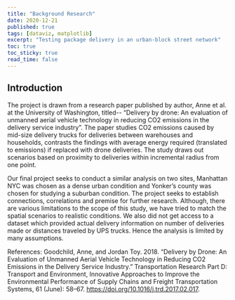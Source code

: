 ```yaml
---
title: "Background Research"
date: 2020-12-21
published: true
tags: [dataviz, matplotlib]
excerpt: "Testing package delivery in an urban-block street network" 
toc: true
toc_sticky: true
read_time: false
---
```


##  Introduction
The project is drawn from a research paper published by author, Anne et al. at the University of Washington, titled-- “Delivery by drone: An evaluation of unmanned aerial vehicle technology in reducing CO2 emissions in the delivery service industry”.  The paper studies CO2 emissions caused by mid-size delivery trucks for deliveries between warehouses and households, contrasts the findings with average energy required (translated to emissions) if replaced with drone deliveries. The study draws out scenarios based on proximity to deliveries within incremental radius from one point. 

Our final project seeks to conduct a similar analysis on two sites, Manhattan NYC was chosen as a dense urban condition and Yonker’s county was chosen for studying a suburban condition. The project seeks to establish connections, correlations and premise for further research. Although, there are various limitations to the scope of this study, we have tried to match the spatial scenarios to realistic conditions. We also did not get access to a dataset which provided actual delivery information on number of deliveries made or distances traveled by UPS trucks. Hence the analysis is limited by many assumptions. 

References:
Goodchild, Anne, and Jordan Toy. 2018. “Delivery by Drone: An Evaluation of Unmanned Aerial Vehicle Technology in Reducing CO2 Emissions in the Delivery Service Industry.” Transportation Research Part D: Transport and Environment, Innovative Approaches to Improve the Environmental Performance of Supply Chains and Freight Transportation Systems, 61 (June): 58–67. https://doi.org/10.1016/j.trd.2017.02.017.

